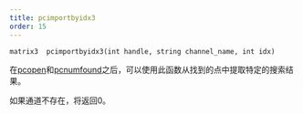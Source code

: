 ```yaml
---
title: pcimportbyidx3
order: 15
---
```

`matrix3  pcimportbyidx3(int handle, string channel_name, int idx)`

在[pcopen](/zh-cn/houdini-vex/point-clouds-and-3d-images/pcopen "返回点云文件的句柄")和[pcnumfound](/zh-cn/houdini-vex/point-clouds-and-3d-images/pcnumfound "该节点返回pcopen找到的点数")之后，可以使用此函数从找到的点中提取特定的搜索结果。

如果通道不存在，将返回0。
